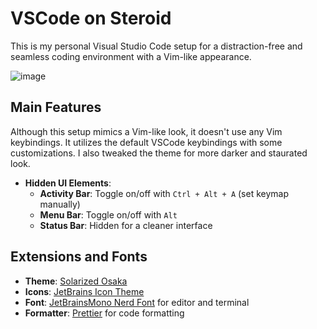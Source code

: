 # VSCode on Steroid

This is my personal Visual Studio Code setup for a distraction-free and seamless coding environment with a Vim-like appearance.

![image](https://github.com/Evre-nos/vscode-on-steroid/assets/138004078/24f6c1a6-74b7-489b-9d2f-070631552d48)


## Main Features

Although this setup mimics a Vim-like look, it doesn't use any Vim keybindings. It utilizes the default VSCode keybindings with some customizations. I also tweaked the theme for more darker and staurated look.

- **Hidden UI Elements**: 
  - **Activity Bar**: Toggle on/off with `Ctrl + Alt + A` (set keymap manually) 
  - **Menu Bar**: Toggle on/off with `Alt`
  - **Status Bar**: Hidden for a cleaner interface

## Extensions and Fonts

- **Theme**: [Solarized Osaka](https://marketplace.visualstudio.com/items?itemName=Catppuccin.catppuccin-vsc)
- **Icons**: [JetBrains Icon Theme](https://marketplace.visualstudio.com/items?itemName=chadalen.vscode-jetbrains-icon-theme)
- **Font**: [JetBrainsMono Nerd Font](https://www.jetbrains.com/lp/mono/) for editor and terminal
- **Formatter**: [Prettier](https://marketplace.visualstudio.com/items?itemName=esbenp.prettier-vscode) for code formatting
